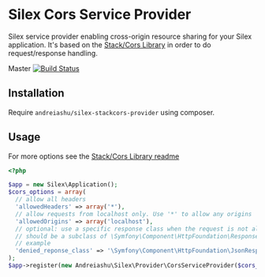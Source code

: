 # Silex Cors Service Provider

Silex service provider enabling cross-origin resource sharing for your
Silex application. It's based on the [Stack/Cors Library](https://github.com/asm89/stack-cors)
in order to do request/response handling.

Master [![Build Status](https://api.travis-ci.org/andreiashu/silex-stackcors-provider.png?branch=master)](https://travis-ci.org/andreiashu/silex-stackcors-provider)

## Installation

Require `andreiashu/silex-stackcors-provider` using composer.

## Usage
For more options see the [Stack/Cors Library readme](https://github.com/asm89/stack-cors)

```php
<?php

$app = new Silex\Application();
$cors_options = array(
  // allow all headers
  'allowedHeaders' => array('*'),
  // allow requests from localhost only. Use '*' to allow any origins
  'allowedOrigins' => array('localhost'),
  // optional: use a specific response class when the request is not allowed
  // should be a subclass of \Symfony\Component\HttpFoundation\Response
  // example
  'denied_reponse_class' => '\Symfony\Component\HttpFoundation\JsonResponse'
);
$app->register(new Andreiashu\Silex\Provider\CorsServiceProvider($cors_options));
```
